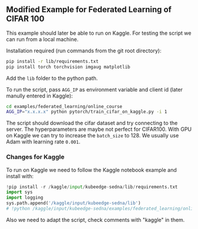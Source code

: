 ## Modified Example for Federated Learning of CIFAR 100

This example should later be able to run on Kaggle. For testing the script we can run from a local machine.

Installation required (run commands from the git root directory):
```bash
pip install -r lib/requirements.txt
pip install torch torchvision imgaug matplotlib
```

Add the `lib` folder to the python path.

To run the script, pass `AGG_IP` as environment variable and client id (later manully entered in Kaggle):
```bash
cd examples/federated_learning/online_course
AGG_IP="x.x.x.x" python pytorch/train_cifar_on_kaggle.py -i 1
```

The script should download the cifar dataset and try connecting to the server.
The hyperparameters are maybe not perfect for CIFAR100.
With GPU on Kaggle we can try to increase the `batch_size` to 128.
We usually use Adam with learning rate `0.001`.

### Changes for Kaggle

To run on Kaggle we need to follow the Kaggle notebook example and install with:
```python
!pip install -r /kaggle/input/kubeedge-sedna/lib/requirements.txt
import sys
import logging
sys.path.append('/kaggle/input/kubeedge-sedna/lib')
# !python /kaggle/input/kubeedge-sedna/examples/federated_learning/online_course/init.py
```

Also we need to adapt the script, check comments with "kaggle" in them.
